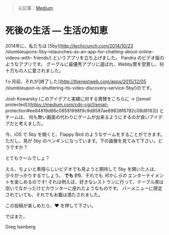 >元記事：[Medium](https://medium.com/life-tips/we-built-an-app-it-shut-down-but-guess-what-you-see-when-you-open-it-up-now-ef9f96fd86a#.xgk57lerz)

# 死後の生活 — 生活の知恵

2014年に、私たちは [5by](http://techcrunch.com/2014/10/23
/stumbleupons-5by-relaunches-as-an-app-for-chatting-about-online-videos-with-
friends/) というアプリを立ち上げました。
Pandra のビデオ版のようなアプリです。
グーグルに最優秀アプリに選ばれ、Webby賞を受賞し、何十万もの人に愛されました。

1ヶ月前、それが[終了した](http://thenextweb.com/apps/2015/12/05
/stumbleupon-is-shuttering-its-video-discovery-service-5by/)のです。

Josh Kowarsky (このアイデアと実績に対する賞賛をこちらに → [[email
protected]](https://medium.com/cdn-cgi/l/email-
protection#ee84819d86c08581998f9c9d8597ae89838f8782c08d8183)) とチームは、
何も無い画面の代わりにゲームが出来るようにするのが良いアイデアだと考えました。

今、iOS で 5by を開くと、Flappy Bird のようなゲームをすることができます。
ただし、鳥が 5by のペンギンになっています。下の画像を見てみて下さい。どうですか？

とてもクールでしょ？

ええ、ちょいと素晴らしいビデオでも見ようと期待して 5by を開いた人は、少々がっかりするでしょう。
**でも (!!)**、それでも _何かしらの_ エンターテイメントを楽しめるのです!
それは例えば、好きなレストランに行って、テーブル席は空いてなかったけどカウンターに座れたようなものです。
バーメニューに限定されていても、それでもお腹は満たされました。

この投稿が楽しめたら、❤ を押して下さい。

ではまた、

Greg Isenberg
